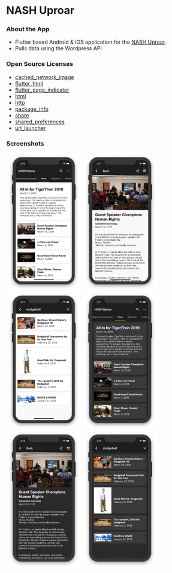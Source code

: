# NASH Uproar

### About the App
- Flutter based Android & iOS application for the [NASH Uproar](https://nashuproar.org).
- Pulls data using the Wordpress API 

### Open Source Licenses
- [cached_network_image](https://pub.dartlang.org/packages/cached_network_image)
- [flutter_html](https://pub.dartland.org/packages/flutter_html)
- [flutter_page_indicator](https://pub.dartlang.org/packages/flutter_page_indicator)
- [html](https://pub.dartlang.org/packages/html)
- [http](https://pub.dartlang.org/packages/http)
- [package_info](https://pub.dartlang.org/packages/package_info)
- [share](https://pub.dartlang.org/packages/share)
- [shared_preferences](https://pub.dartlang.org/packages/shared_preferences)
- [url_launcher](https://pub.dartlang.org/packages/url_launcher)

### Screenshots
<img width="200px" src="screenshots/lighthome.png" />
<img width="200px" src="screenshots/lightarticle.png" />
<img width="200px" src="screenshots/lightsearch.png" />
<img width="200px" src="screenshots/darkhome.png" />
<img width="200px" src="screenshots/darkarticle.png" />
<img width="200px" src="screenshots/darksearch.png" />
